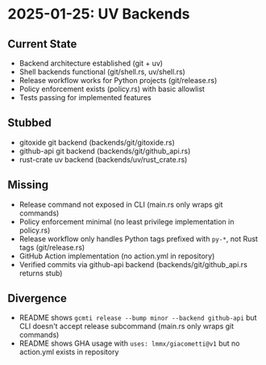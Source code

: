 # 2025-01-25: UV Backends

## Current State

- Backend architecture established (git + uv)
- Shell backends functional (git/shell.rs, uv/shell.rs)
- Release workflow works for Python projects (git/release.rs)
- Policy enforcement exists (policy.rs) with basic allowlist
- Tests passing for implemented features

## Stubbed

- gitoxide git backend (backends/git/gitoxide.rs)
- github-api git backend (backends/git/github_api.rs)
- rust-crate uv backend (backends/uv/rust_crate.rs)

## Missing

- Release command not exposed in CLI (main.rs only wraps git commands)
- Policy enforcement minimal (no least privilege implementation in policy.rs)
- Release workflow only handles Python tags prefixed with `py-*`, not Rust tags (git/release.rs)
- GitHub Action implementation (no action.yml in repository)
- Verified commits via github-api backend (backends/git/github_api.rs returns stub)

## Divergence

- README shows `gcmti release --bump minor --backend github-api` but CLI doesn't accept release subcommand (main.rs only wraps git commands)
- README shows GHA usage with `uses: lmmx/giacometti@v1` but no action.yml exists in repository
